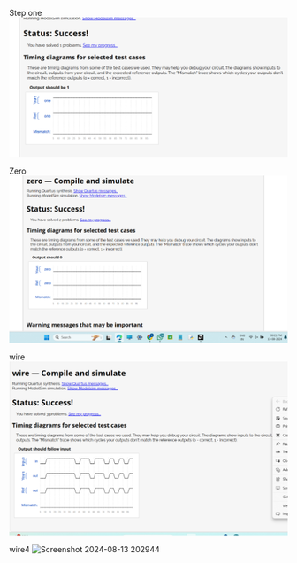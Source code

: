 
Step one
![alt text](<Screenshot 2024-08-13 201807.png>)

Zero
![](<Screenshot 2024-08-13 202151.png>)

wire
![alt text](<Screenshot 2024-08-13 202534.png>)


wire4
![Screenshot 2024-08-13 202944](https://github.com/user-attachments/assets/62918df9-6127-468d-9a9d-b8d1e568c8ed)

